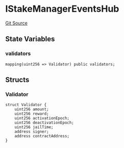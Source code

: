 # IStakeManagerEventsHub
[Git Source](https://github.com/maticnetwork/contracts/blob/155f729fd8db0676297384375468d4d45b8aa44e/contracts/staking/EventsHub.sol)


## State Variables
### validators

```solidity
mapping(uint256 => Validator) public validators;
```


## Structs
### Validator

```solidity
struct Validator {
    uint256 amount;
    uint256 reward;
    uint256 activationEpoch;
    uint256 deactivationEpoch;
    uint256 jailTime;
    address signer;
    address contractAddress;
}
```

